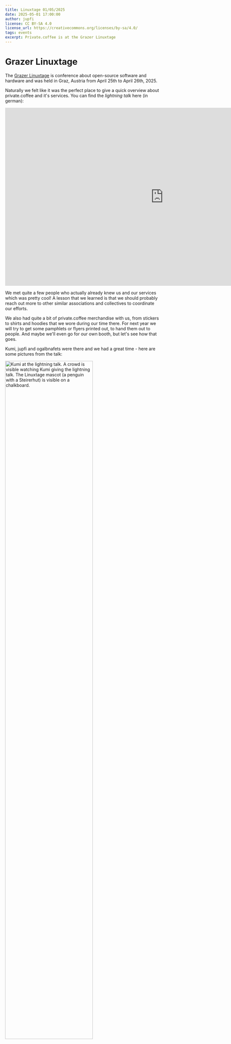 ```yaml
---
title: Linuxtage 01/05/2025
date: 2025-05-01 17:00:00
author: jupfi
license: CC BY-SA 4.0
license_url: https://creativecommons.org/licenses/by-sa/4.0/
tags: events
excerpt: Private.coffee is at the Grazer Linuxtage
---
```


# Grazer Linuxtage

The [Grazer Linuxtage](blog/20250101-board_meeting/index.md) is conference about open-source software and hardware and was held in Graz, Austria from April 25th to April 26th, 2025.

Naturally we felt like it was the perfect place to give a quick overview about private.coffee and it's services.
You can find the _lightning talk_ here (in german):

<iframe width="1024" height="576" src="https://media.ccc.de/v/glt25-491-lightning-talks/oembed#t=2107" frameborder="0" allowfullscreen></iframe>

We met quite a few people who actually already knew us and our services which was pretty cool!
A lesson that we learned is that we should probably reach out more to other similar associations and collectives to coordinate our efforts.

We also had quite a bit of private.coffee merchandise with us, from stickers to shirts and hoodies that we wore during our time there. For next year we will try to get some pamphlets or flyers printed out, to hand them out to people. And maybe we'll even go for our own booth, but let's see how that goes.

Kumi, jupfi and ogalbnafets were there and we had a great time - here are some pictures from the talk:

<img src="pictures/kumi_talk.jpg" alt="Kumi at the lightning talk. A  crowd is visible watching Kumi giving the lightning talk. The Linuxtage mascot (a penguin with a Steirerhut) is visible on a chalkboard." width="75%" >

<img src="pictures/jupfi_talk.png" alt="Jupfi at the lightning talk. A  crowd is visible watching jupfi giving the lightning talk. The Linuxtage mascot (a penguin with a Steirerhut) is visible on a chalkboard." width="75%">

Hopefully we'll see some of you there next year as well!

